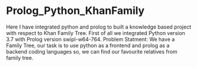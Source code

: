 # Prolog_Python_KhanFamily
Here I have integrated python and prolog to built a knowledge based project with respect to Khan Family Tree.
First of all we integrated Python version 3.7 with Prolog version swipl-w64-764.
Problem Statment:
            We have a Family Tree, our task is to use python as a frontend and prolog as a backend coding languages so, we can find our favourite relatives from family tree. 
